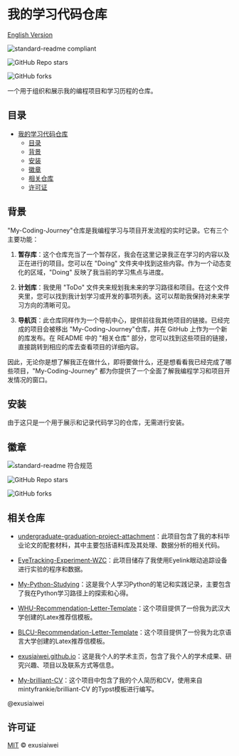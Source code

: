 # 我的学习代码仓库

[English Version](https://github.com/exusiaiwei/My-Coding-Journey/blob/main/readme.md)

![standard-readme compliant](https://img.shields.io/badge/readme%20style-standard-brightgreen.svg?style=flat-square)

![GitHub Repo stars](https://img.shields.io/github/stars/exusiaiwei/My-Coding-Journey)

![GitHub forks](https://img.shields.io/github/forks/exusiaiwei/My-Coding-Journey)

一个用于组织和展示我的编程项目和学习历程的仓库。

## 目录

- [我的学习代码仓库](#我的学习代码仓库)
	- [目录](#目录)
	- [背景](#背景)
	- [安装](#安装)
	- [徽章](#徽章)
	- [相关仓库](#相关仓库)
	- [许可证](#许可证)

## 背景

"My-Coding-Journey"仓库是我编程学习与项目开发流程的实时记录。它有三个主要功能：

1. **暂存库**：这个仓库充当了一个暂存区，我会在这里记录我正在学习的内容以及正在进行的项目。您可以在 "Doing" 文件夹中找到这些内容。作为一个动态变化的区域，"Doing" 反映了我当前的学习焦点与进度。

2. **计划库**：我使用 "ToDo" 文件夹来规划我未来的学习路径和项目。在这个文件夹里，您可以找到我计划学习或开发的事项列表。这可以帮助我保持对未来学习方向的清晰可见。

3. **导航页**：此仓库同样作为一个导航中心，提供前往我其他项目的链接。已经完成的项目会被移出 "My-Coding-Journey"仓库，并在 GitHub 上作为一个新的库发布。在 README 中的 "相关仓库" 部分，您可以找到这些项目的链接，直接跳转到相应的库去查看项目的详细内容。

因此，无论你是想了解我正在做什么，即将要做什么，还是想看看我已经完成了哪些项目，"My-Coding-Journey" 都为你提供了一个全面了解我编程学习和项目开发情况的窗口。

## 安装

由于这只是一个用于展示和记录代码学习的仓库，无需进行安装。

## 徽章

![standard-readme 符合规范](https://img.shields.io/badge/readme%20style-standard-brightgreen.svg?style=flat-square)

![GitHub Repo stars](https://img.shields.io/github/stars/exusiaiwei/My-Coding-Journey)

![GitHub forks](https://img.shields.io/github/forks/exusiaiwei/My-Coding-Journey)

## 相关仓库

- [undergraduate-graduation-project-attachment](https://github.com/exusiaiwei/undergraduate-graduation-project-attachment)：此项目包含了我的本科毕业论文的配套材料，其中主要包括语料库及其处理、数据分析的相关代码。

- [EyeTracking-Experiment-WZC](https://github.com/exusiaiwei/EyeTracking-Experiment-WZC)：此项目储存了我使用Eyelink眼动追踪设备进行实验的程序和数据。

- [My-Python-Studying](https://github.com/exusiaiwei/My-Python-Studying)：这是我个人学习Python的笔记和实践记录，主要包含了我在Python学习路径上的探索和心得。

- [WHU-Recommendation-Letter-Template](https://github.com/exusiaiwei/WHU-Recommendation-Letter-Template)：这个项目提供了一份我为武汉大学创建的Latex推荐信模板。

- [BLCU-Recommendation-Letter-Template](https://github.com/exusiaiwei/BLCU-Recommendation-Letter-Template)：这个项目提供了一份我为北京语言大学创建的Latex推荐信模板。

- [exusiaiwei.github.io](https://github.com/exusiaiwei/exusiaiwei.github.io)：这是我个人的学术主页，包含了我个人的学术成果、研究兴趣、项目以及联系方式等信息。

- [My-brilliant-CV](https://github.com/exusiaiwei/My-brilliant-CV)：这个项目中包含了我的个人简历和CV，使用来自 mintyfrankie/brilliant-CV 的Typst模板进行编写。

@exusiaiwei

## 许可证

[MIT](LICENSE) © exusiaiwei
